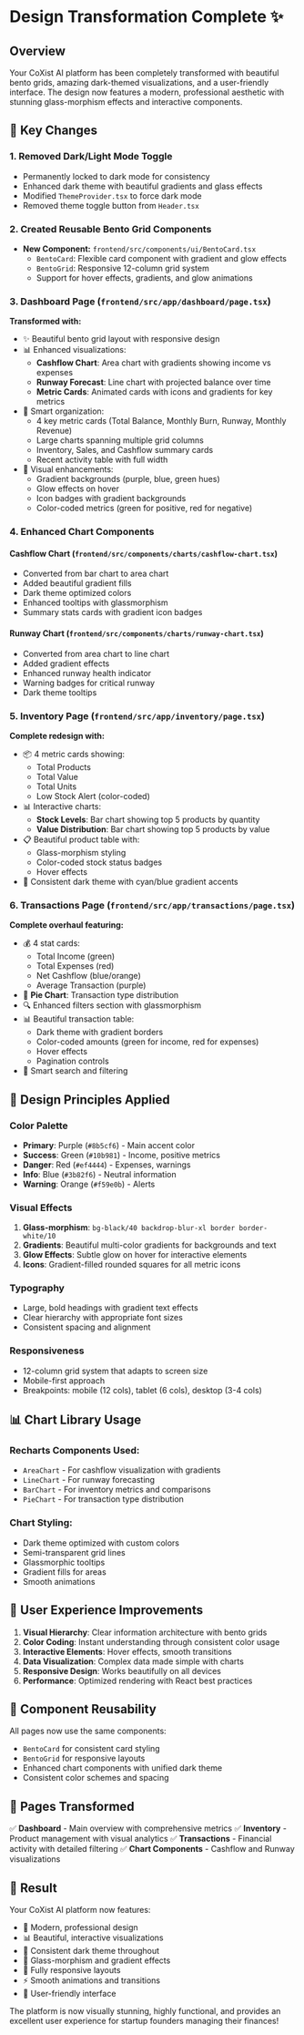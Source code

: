# Design Transformation Complete ✨

## Overview
Your CoXist AI platform has been completely transformed with beautiful bento grids, amazing dark-themed visualizations, and a user-friendly interface. The design now features a modern, professional aesthetic with stunning glass-morphism effects and interactive components.

## 🎨 Key Changes

### 1. **Removed Dark/Light Mode Toggle**
- Permanently locked to dark mode for consistency
- Enhanced dark theme with beautiful gradients and glass effects
- Modified `ThemeProvider.tsx` to force dark mode
- Removed theme toggle button from `Header.tsx`

### 2. **Created Reusable Bento Grid Components**
- **New Component:** `frontend/src/components/ui/BentoCard.tsx`
  - `BentoCard`: Flexible card component with gradient and glow effects
  - `BentoGrid`: Responsive 12-column grid system
  - Support for hover effects, gradients, and glow animations

### 3. **Dashboard Page** (`frontend/src/app/dashboard/page.tsx`)
**Transformed with:**
- ✨ Beautiful bento grid layout with responsive design
- 📊 Enhanced visualizations:
  - **Cashflow Chart**: Area chart with gradients showing income vs expenses
  - **Runway Forecast**: Line chart with projected balance over time
  - **Metric Cards**: Animated cards with icons and gradients for key metrics
- 🎯 Smart organization:
  - 4 key metric cards (Total Balance, Monthly Burn, Runway, Monthly Revenue)
  - Large charts spanning multiple grid columns
  - Inventory, Sales, and Cashflow summary cards
  - Recent activity table with full width
- 🌈 Visual enhancements:
  - Gradient backgrounds (purple, blue, green hues)
  - Glow effects on hover
  - Icon badges with gradient backgrounds
  - Color-coded metrics (green for positive, red for negative)

### 4. **Enhanced Chart Components**

#### **Cashflow Chart** (`frontend/src/components/charts/cashflow-chart.tsx`)
- Converted from bar chart to area chart
- Added beautiful gradient fills
- Dark theme optimized colors
- Enhanced tooltips with glassmorphism
- Summary stats cards with gradient icon badges

#### **Runway Chart** (`frontend/src/components/charts/runway-chart.tsx`)
- Converted from area chart to line chart
- Added gradient effects
- Enhanced runway health indicator
- Warning badges for critical runway
- Dark theme tooltips

### 5. **Inventory Page** (`frontend/src/app/inventory/page.tsx`)
**Complete redesign with:**
- 📦 4 metric cards showing:
  - Total Products
  - Total Value
  - Total Units
  - Low Stock Alert (color-coded)
- 📊 Interactive charts:
  - **Stock Levels**: Bar chart showing top 5 products by quantity
  - **Value Distribution**: Bar chart showing top 5 products by value
- 📋 Beautiful product table with:
  - Glass-morphism styling
  - Color-coded stock status badges
  - Hover effects
- 🎨 Consistent dark theme with cyan/blue gradient accents

### 6. **Transactions Page** (`frontend/src/app/transactions/page.tsx`)
**Complete overhaul featuring:**
- 💰 4 stat cards:
  - Total Income (green)
  - Total Expenses (red)
  - Net Cashflow (blue/orange)
  - Average Transaction (purple)
- 🥧 **Pie Chart**: Transaction type distribution
- 🔍 Enhanced filters section with glassmorphism
- 📊 Beautiful transaction table:
  - Dark theme with gradient borders
  - Color-coded amounts (green for income, red for expenses)
  - Hover effects
  - Pagination controls
- 🎯 Smart search and filtering

## 🎯 Design Principles Applied

### Color Palette
- **Primary**: Purple (`#8b5cf6`) - Main accent color
- **Success**: Green (`#10b981`) - Income, positive metrics
- **Danger**: Red (`#ef4444`) - Expenses, warnings
- **Info**: Blue (`#3b82f6`) - Neutral information
- **Warning**: Orange (`#f59e0b`) - Alerts

### Visual Effects
1. **Glass-morphism**: `bg-black/40 backdrop-blur-xl border border-white/10`
2. **Gradients**: Beautiful multi-color gradients for backgrounds and text
3. **Glow Effects**: Subtle glow on hover for interactive elements
4. **Icons**: Gradient-filled rounded squares for all metric icons

### Typography
- Large, bold headings with gradient text effects
- Clear hierarchy with appropriate font sizes
- Consistent spacing and alignment

### Responsiveness
- 12-column grid system that adapts to screen size
- Mobile-first approach
- Breakpoints: mobile (12 cols), tablet (6 cols), desktop (3-4 cols)

## 📊 Chart Library Usage

### Recharts Components Used:
- `AreaChart` - For cashflow visualization with gradients
- `LineChart` - For runway forecasting
- `BarChart` - For inventory metrics and comparisons
- `PieChart` - For transaction type distribution

### Chart Styling:
- Dark theme optimized with custom colors
- Semi-transparent grid lines
- Glassmorphic tooltips
- Gradient fills for areas
- Smooth animations

## 🚀 User Experience Improvements

1. **Visual Hierarchy**: Clear information architecture with bento grids
2. **Color Coding**: Instant understanding through consistent color usage
3. **Interactive Elements**: Hover effects, smooth transitions
4. **Data Visualization**: Complex data made simple with charts
5. **Responsive Design**: Works beautifully on all devices
6. **Performance**: Optimized rendering with React best practices

## 🎨 Component Reusability

All pages now use the same components:
- `BentoCard` for consistent card styling
- `BentoGrid` for responsive layouts
- Enhanced chart components with unified dark theme
- Consistent color schemes and spacing

## 📱 Pages Transformed

✅ **Dashboard** - Main overview with comprehensive metrics
✅ **Inventory** - Product management with visual analytics
✅ **Transactions** - Financial activity with detailed filtering
✅ **Chart Components** - Cashflow and Runway visualizations

## 🎉 Result

Your CoXist AI platform now features:
- 🌟 Modern, professional design
- 📊 Beautiful, interactive visualizations
- 🎨 Consistent dark theme throughout
- 💎 Glass-morphism and gradient effects
- 📱 Fully responsive layouts
- ⚡ Smooth animations and transitions
- 🎯 User-friendly interface

The platform is now visually stunning, highly functional, and provides an excellent user experience for startup founders managing their finances!

